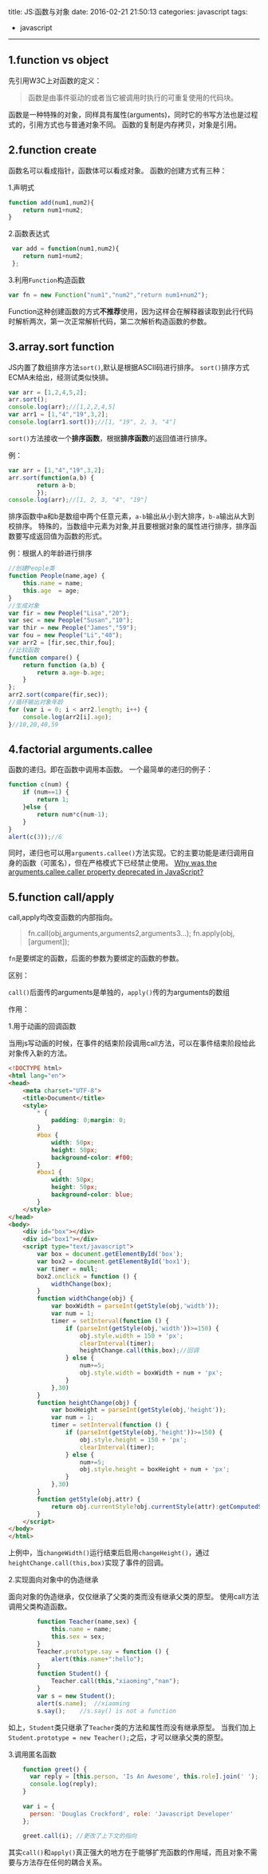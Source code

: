 title: JS:函数与对象
date: 2016-02-21 21:50:13
categories: javascript
tags: 
 - javascript
---

## 1.function vs object

先引用W3C上对函数的定义：

>函数是由事件驱动的或者当它被调用时执行的可重复使用的代码块。

函数是一种特殊的对象，同样具有属性(arguments)，同时它的书写方法也是过程式的，引用方式也与普通对象不同。
函数的复制是内存拷贝，对象是引用。

## 2.function create

函数名可以看成指针，函数体可以看成对象。
函数的创建方式有三种：

1.声明式
```js
function add(num1,num2){
    return num1+num2;
}
```

2.函数表达式

```js
 var add = function(num1,num2){
    return num1+num2;
 };
```
 
3.利用`Function`构造函数
```js
var fn = new Function("num1","num2","return num1+num2"); 
```
Function这种创建函数的方式**不推荐**使用，因为这样会在解释器读取到此行代码时解析两次，第一次正常解析代码，第二次解析构造函数的参数。

## 3.array.sort function

JS内置了数组排序方法`sort()`,默认是根据ASCII码进行排序。
`sort()`排序方式ECMA未给出，经测试类似快排。

```js
var arr = [1,2,4,5,2];
arr.sort();
console.log(arr);//[1,2,2,4,5]
var arr1 = [1,"4","19",3,2];
console.log(arr1.sort());//[1, "19", 2, 3, "4"]
```
`sort()`方法接收一个**排序函数**，根据**排序函数**的返回值进行排序。

例：
```js
var arr = [1,"4","19",3,2];
arr.sort(function(a,b) {
        return a-b;
        });
console.log(arr);//[1, 2, 3, "4", "19"]
```
排序函数中a和b是数组中两个任意元素，`a-b`输出从小到大排序，`b-a`输出从大到校排序。
特殊的，当数组中元素为对象,并且要根据对象的属性进行排序，排序函数要写成返回值为函数的形式。

例：根据人的年龄进行排序

```js
//创建People类
function People(name,age) {
	this.name = name;
	this.age  = age;
}
//生成对象
var fir = new People("Lisa","20");
var sec = new People("Susan","10");
var thir = new People("James","59");
var fou = new People("Li","40");
var arr2 = [fir,sec,thir,fou];
//比较函数
function compare() {
	return function (a,b) {
		return a.age-b.age;
	}
};
arr2.sort(compare(fir,sec));
//循环输出对象年龄
for (var i = 0; i < arr2.length; i++) {
	console.log(arr2[i].age);
}//10,20,40,59
```

## 4.factorial  arguments.callee 

函数的递归。即在函数中调用本函数。
一个最简单的递归的例子：

```js
function c(num) {
	if (num==1) {
		return 1;
	}else {
		return num*c(num-1);
	}
}
alert(c(3));//6
```

同时，递归也可以用`arguments.callee()`方法实现。它的主要功能是递归调用自身的函数（可匿名），但在严格模式下已经禁止使用。
[Why was the arguments.callee.caller property deprecated in JavaScript?](http://stackoverflow.com/questions/103598/why-was-the-arguments-callee-caller-property-deprecated-in-javascript/235760#235760)

## 5.function call/apply

call,apply均改变函数的内部指向。
> fn.call(obj,arguments,arguments2,arguments3...);
> fn.apply(obj,[argument]);

`fn`是要绑定的函数，后面的参数为要绑定的函数的参数。

区别：

`call()`后面传的arguments是单独的，`apply()`传的为arguments的数组

作用：

 1.用于动画的回调函数

当用js写动画的时候，在事件的结束阶段调用call方法，可以在事件结束阶段给此对象传入新的方法。

```html
<!DOCTYPE html>
<html lang="en">
<head>
	<meta charset="UTF-8">
	<title>Document</title>
	<style>
		* {
			padding: 0;margin: 0;
		}
		#box {
			width: 50px;
			height: 50px;
			background-color: #f00;
		}
		#box1 {
			width: 50px;
			height: 50px;
			background-color: blue;
		}
	</style>
</head>
<body>
	<div id="box"></div>
	<div id="box1"></div>
	<script type="text/javascript">
		var box = document.getElementById('box');
		var box2 = document.getElementById('box1');
		var timer = null;
		box2.onclick = function () {
			widthChange(box);
		}
		function widthChange(obj) {
			var boxWidth = parseInt(getStyle(obj,'width'));
			var num = 1;
			timer = setInterval(function () {
				if (parseInt(getStyle(obj,'width'))>=150) {
					obj.style.width = 150 + 'px';
					clearInterval(timer);
					heightChange.call(this,box);//回调
				} else {
					num+=5;
					obj.style.width = boxWidth + num + 'px';
				}
			},30)
		}
		function heightChange(obj) {
			var boxHeight = parseInt(getStyle(obj,'height'));
			var num = 1;
			timer = setInterval(function () {
				if (parseInt(getStyle(obj,'height'))>=150) {
					obj.style.height = 150 + 'px';
					clearInterval(timer);
				} else {
					num+=5;
					obj.style.height = boxHeight + num + 'px';
				}
			},30)
		}
		function getStyle(obj,attr) {
			return obj.currentStyle?obj.currentStyle(attr):getComputedStyle(obj)[attr];
		}
	</script>	
</body>
</html>
```

上例中，当`changeWidth()`运行结束后启用`changeHeight()`，通过`	heightChange.call(this,box)`实现了事件的回调。

 2.实现面向对象中的伪造继承
 
 面向对象的伪造继承，仅仅继承了父类的类而没有继承父类的原型。
 使用call方法调用父类构造函数。
```js
        function Teacher(name,sex) {
			this.name = name;
			this.sex = sex;
		}
		Teacher.prototype.say = function () {
			alert(this.name+":hello");
		}
		function Student() {
			Teacher.call(this,"xiaoming","nan");
		}
		var s = new Student();
		alert(s.name);  //xiaoming
		s.say();    //s.say() is not a function
```
如上，`Student`类只继承了`Teacher`类的方法和属性而没有继承原型。
当我们加上`Student.prototype = new Teacher();`之后，才可以继承父类的原型。

3.调用匿名函数

```js
    function greet() {
      var reply = [this.person, 'Is An Awesome', this.role].join(' ');
      console.log(reply);
    }
    
    var i = {
      person: 'Douglas Crockford', role: 'Javascript Developer'
    };
    
    greet.call(i); //更改了上下文的指向
```

其实`call()`和`apply()`真正强大的地方在于能够扩充函数的作用域，而且对象不需要与方法存在任何的耦合关系。